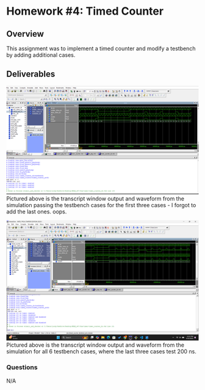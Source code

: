 # Homework #4: Timed Counter

## Overview
This assignment was to implement a timed counter and modify a testbench by adding additional cases.

## Deliverables
![Terminal output from Testbench.](assets/waveform_transcript.png)
Pictured above is the transcript window output and waveform from the simulation passing the testbench cases for the first three cases - I forgot to add the last ones. oops.

![Waveform from ModelSim.](assets/6_case_count_waveform.png)
Pictured above is the transcript window output and waveform from the simulation for all 6 testbench cases, where the last three cases test 200 ns.

### Questions 
N/A